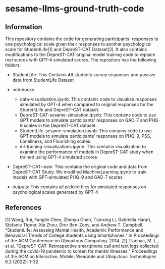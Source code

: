 # sesame-llms-ground-truth-code

## Information
This repository contains the code for generating participants' responses to one psychological scale given their responses to another psychological scale for StudentLife[1] and DepreST-CAT Dataset[2]. It also contains modifications to the DepreST-CAT original model training code to replace real scores with GPT-4 simulated scores.
The repository has the following folders:
- StudentLife: This Contains 48 students survey responses and passive data from StudentLife Dataset
- notebooks
    - data-visualization.ipynb: This contains code to visualize responses simulated by GPT-4 when compared to original responses for the StudentLife and DepreST-CAT dataset.
    - DepreST-CAT-sesame-simulation.ipynb: This contains code to use GPT models to simulate participants' responses on GAD-7 and PHQ-9 scales in the DepreST-CAT dataset.
    - StudentLife-sesame-simulation.ipynb: This contains code to use GPT models to simulate participants' responses on PHQ-9, PSS, Loneliness, and Flourishing scales.
    - ml-training-visualizations.ipynb: This contains visualization to examine the performance of models in DepreST-CAT study when trained using GPT-4 simulated scores.
    
    
- DepreST-CAT-main: This contains the original code and data from DepreST-CAT Study. We modified MachineLearning.ipynb to train models with GPT-simulated PHQ-9 and GAD-7 scores 
- outputs: This contains all pickled files for simulated responses on psychological scales generated by GPT-4

## References
[1] Wang, Rui, Fanglin Chen, Zhenyu Chen, Tianxing Li, Gabriella Harari, Stefanie Tignor, Xia Zhou, Dror Ben-Zeev, and Andrew T. Campbell. "StudentLife: Assessing Mental Health, Academic Performance and Behavioral Trends of College Students using Smartphones." In Proceedings of the ACM Conference on Ubiquitous Computing. 2014.
[2] Tlachac, M. L., et al. "DepreST-CAT: Retrospective smartphone call and text logs collected during the covid-19 pandemic to screen for mental illnesses." Proceedings of the ACM on Interactive, Mobile, Wearable and Ubiquitous Technologies 6.2 (2022): 1-32.
